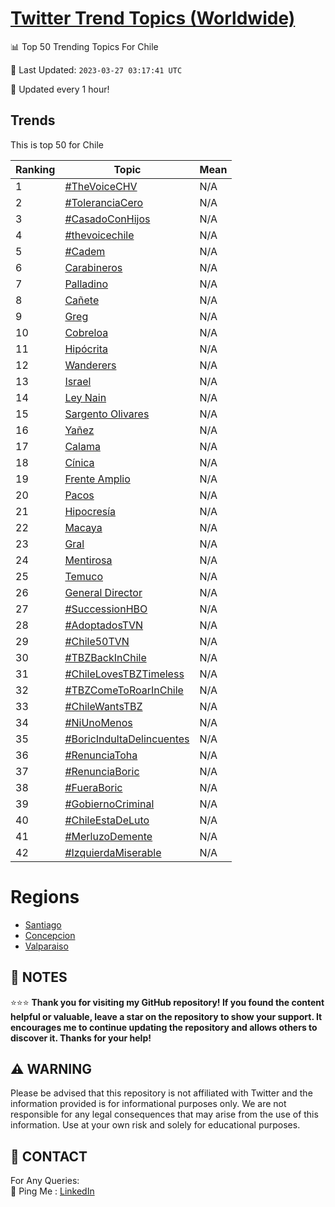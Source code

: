 [Twitter Trend Topics (Worldwide)](https://github.com/ErcinDedeoglu/Twitter-Trend-Topics)
==========


📊 Top 50 Trending Topics For Chile

📆 Last Updated: `2023-03-27 03:17:41 UTC`

🔧 Updated every 1 hour!


## Trends

This is top 50 for Chile

| Ranking | Topic | Mean |
| ------- | ------------ | ------------ |
| 1 | [#TheVoiceCHV](http://twitter.com/search?q=%23TheVoiceCHV) | N/A |
| 2 | [#ToleranciaCero](http://twitter.com/search?q=%23ToleranciaCero) | N/A |
| 3 | [#CasadoConHijos](http://twitter.com/search?q=%23CasadoConHijos) | N/A |
| 4 | [#thevoicechile](http://twitter.com/search?q=%23thevoicechile) | N/A |
| 5 | [#Cadem](http://twitter.com/search?q=%23Cadem) | N/A |
| 6 | [Carabineros](http://twitter.com/search?q=Carabineros) | N/A |
| 7 | [Palladino](http://twitter.com/search?q=Palladino) | N/A |
| 8 | [Cañete](http://twitter.com/search?q=Ca%c3%b1ete) | N/A |
| 9 | [Greg](http://twitter.com/search?q=Greg) | N/A |
| 10 | [Cobreloa](http://twitter.com/search?q=Cobreloa) | N/A |
| 11 | [Hipócrita](http://twitter.com/search?q=Hip%c3%b3crita) | N/A |
| 12 | [Wanderers](http://twitter.com/search?q=Wanderers) | N/A |
| 13 | [Israel](http://twitter.com/search?q=Israel) | N/A |
| 14 | [Ley Nain](http://twitter.com/search?q=Ley+Nain) | N/A |
| 15 | [Sargento Olivares](http://twitter.com/search?q=Sargento+Olivares) | N/A |
| 16 | [Yañez](http://twitter.com/search?q=Ya%c3%b1ez) | N/A |
| 17 | [Calama](http://twitter.com/search?q=Calama) | N/A |
| 18 | [Cínica](http://twitter.com/search?q=C%c3%adnica) | N/A |
| 19 | [Frente Amplio](http://twitter.com/search?q=Frente+Amplio) | N/A |
| 20 | [Pacos](http://twitter.com/search?q=Pacos) | N/A |
| 21 | [Hipocresía](http://twitter.com/search?q=Hipocres%c3%ada) | N/A |
| 22 | [Macaya](http://twitter.com/search?q=Macaya) | N/A |
| 23 | [Gral](http://twitter.com/search?q=Gral) | N/A |
| 24 | [Mentirosa](http://twitter.com/search?q=Mentirosa) | N/A |
| 25 | [Temuco](http://twitter.com/search?q=Temuco) | N/A |
| 26 | [General Director](http://twitter.com/search?q=General+Director) | N/A |
| 27 | [#SuccessionHBO](http://twitter.com/search?q=%23SuccessionHBO) | N/A |
| 28 | [#AdoptadosTVN](http://twitter.com/search?q=%23AdoptadosTVN) | N/A |
| 29 | [#Chile50TVN](http://twitter.com/search?q=%23Chile50TVN) | N/A |
| 30 | [#TBZBackInChile](http://twitter.com/search?q=%23TBZBackInChile) | N/A |
| 31 | [#ChileLovesTBZTimeless](http://twitter.com/search?q=%23ChileLovesTBZTimeless) | N/A |
| 32 | [#TBZComeToRoarInChile](http://twitter.com/search?q=%23TBZComeToRoarInChile) | N/A |
| 33 | [#ChileWantsTBZ](http://twitter.com/search?q=%23ChileWantsTBZ) | N/A |
| 34 | [#NiUnoMenos](http://twitter.com/search?q=%23NiUnoMenos) | N/A |
| 35 | [#BoricIndultaDelincuentes](http://twitter.com/search?q=%23BoricIndultaDelincuentes) | N/A |
| 36 | [#RenunciaToha](http://twitter.com/search?q=%23RenunciaToha) | N/A |
| 37 | [#RenunciaBoric](http://twitter.com/search?q=%23RenunciaBoric) | N/A |
| 38 | [#FueraBoric](http://twitter.com/search?q=%23FueraBoric) | N/A |
| 39 | [#GobiernoCriminal](http://twitter.com/search?q=%23GobiernoCriminal) | N/A |
| 40 | [#ChileEstaDeLuto](http://twitter.com/search?q=%23ChileEstaDeLuto) | N/A |
| 41 | [#MerluzoDemente](http://twitter.com/search?q=%23MerluzoDemente) | N/A |
| 42 | [#IzquierdaMiserable](http://twitter.com/search?q=%23IzquierdaMiserable) | N/A |



# Regions

* [Santiago](</Chile/Santiago.md>)
* [Concepcion](</Chile/Concepcion.md>)
* [Valparaiso](</Chile/Valparaiso.md>)



## 📝 NOTES

⭐⭐⭐ **Thank you for visiting my GitHub repository! If you found the content helpful or valuable, leave a star on the repository to show your support. It encourages me to continue updating the repository and allows others to discover it. Thanks for your help!**


## ⚠️ WARNING

Please be advised that this repository is not affiliated with Twitter and the information provided is for informational purposes only. We are not responsible for any legal consequences that may arise from the use of this information. Use at your own risk and solely for educational purposes.


## 📨 CONTACT

 For Any Queries:  
            🏓 Ping Me : [LinkedIn](https://www.linkedin.com/in/ercindedeoglu/)

